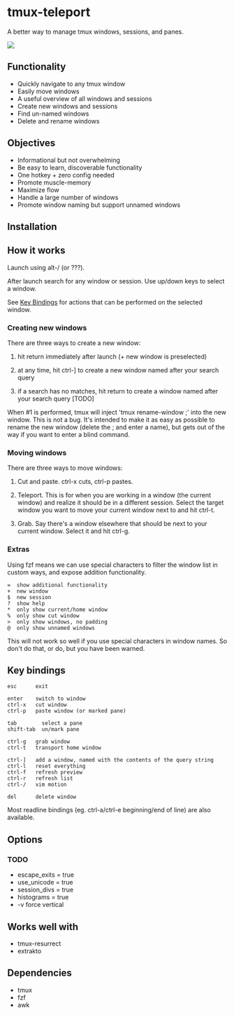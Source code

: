 # tmux-teleport

A better way to manage tmux windows, sessions, and panes.

<img src="shot.png">

## Functionality

- Quickly navigate to any tmux window
- Easily move windows
- A useful overview of all windows and sessions
- Create new windows and sessions
- Find un-named windows
- Delete and rename windows

## Objectives

- Informational but not overwhelming
- Be easy to learn, discoverable functionality
- One hotkey + zero config needed
- Promote muscle-memory
- Maximize flow
- Handle a large number of windows
- Promote window naming but support unnamed windows

## Installation



## How it works

Launch using alt-/ (or ???).

After launch search for any window or session. Use up/down keys to select a window.

See [Key Bindings](#key-bindings) for actions that can be performed on the selected window.

### Creating new windows

There are three ways to create a new window:

1. hit return immediately after launch (+ new window is preselected)

2. at any time, hit ctrl-] to create a new window named after your search query

3. if a search has no matches, hit return to create a window named after your search query [TODO]

When #1 is performed, tmux will inject 'tmux rename-window ;' into the new window. This is not a bug. It's intended to make it as easy as possible to rename the new window (delete the ; and enter a name), but gets out of the way if you want to enter a blind command.

### Moving windows

There are three ways to move windows:

1. Cut and paste. ctrl-x cuts, ctrl-p pastes.

2. Teleport. This is for when you are working in a window (the current window) and realize it should be in a different session. Select the target window you want to move your current window next to and hit ctrl-t.

3. Grab. Say there's a window elsewhere that should be next to your current window. Select it and hit ctrl-g.

### Extras

Using fzf means we can use special characters to filter the window list in custom ways, and expose addition functionality.

	=  show additional functionality
	+  new window
	$  new session
	?  show help
	*  only show current/home window
	%  only show cut window
	>  only show windows, no padding
	@  only show unnamed windows

This will not work so well if you use special characters in window names. So don't do that, or do, but you have been warned.


## Key bindings

	esc      exit

	enter    switch to window
	ctrl-x	 cut window 
	ctrl-p   paste window (or marked pane)

	tab        select a pane
	shift-tab  un/mark pane

	ctrl-g   grab window 
	ctrl-t   transport home window

	ctrl-]   add a window, named with the contents of the query string
	ctrl-l   reset everything
	ctrl-f   refresh preview
	ctrl-r   refresh list
	ctrl-/   vim motion

	del      delete window

Most readline bindings (eg. ctrl-a/ctrl-e beginning/end of line) are also available.

## Options

### TODO

-	escape_exits = true
-	use_unicode = true
-	session_divs = true
-   histograms = true
-	-v force vertical


## Works well with

- tmux-resurrect
- extrakto

## Dependencies

- tmux
- fzf
- awk

